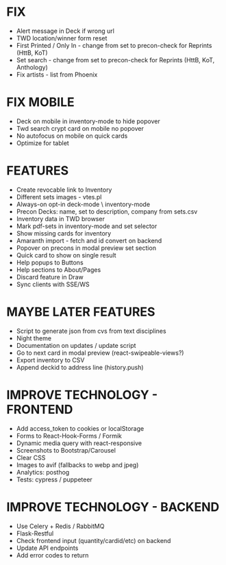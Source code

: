 # FIX
* Alert message in Deck if wrong url
* TWD location/winner form reset
* First Printed / Only In - change from set to precon-check for Reprints (HttB, KoT)
* Set search - change from set to precon-check for Reprints (HttB, KoT, Anthology)
* Fix artists - list from Phoenix

# FIX MOBILE
* Deck on mobile in inventory-mode to hide popover
* Twd search crypt card on mobile no popover
* No autofocus on mobile on quick cards
* Optimize for tablet

# FEATURES
* Create revocable link to Inventory
* Different sets images - vtes.pl
* Always-on opt-in deck-mode \ inventory-mode
* Precon Decks: name, set to description, company from sets.csv
* Inventory data in TWD browser
* Mark pdf-sets in inventory-mode and set selector
* Show missing cards for inventory
* Amaranth import - fetch and id convert on backend
* Popover on precons in modal preview set section
* Quick card to show on single result
* Help popups to Buttons
* Help sections to About/Pages
* Discard feature in Draw
* Sync clients with SSE/WS

# MAYBE LATER FEATURES
* Script to generate json from cvs from text disciplines
* Night theme
* Documentation on updates / update script
* Go to next card in modal preview (react-swipeable-views?)
* Export inventory to CSV
* Append deckid to address line (history.push)

# IMPROVE TECHNOLOGY - FRONTEND
* Add access_token to cookies or localStorage
* Forms to React-Hook-Forms / Formik
* Dynamic media query with react-responsive
* Screenshots to Bootstrap/Carousel
* Clear CSS
* Images to avif (fallbacks to webp and jpeg)
* Analytics: posthog
* Tests: cypress / puppeteer

# IMPROVE TECHNOLOGY - BACKEND
* Use Celery + Redis / RabbitMQ
* Flask-Restful
* Check frontend input (quantity/cardid/etc) on backend
* Update API endpoints
* Add error codes to return
